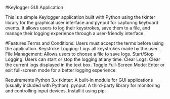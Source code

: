 #Keylogger GUI Application



This is a simple Keylogger application built with Python using the tkinter library for the graphical user interface and pynput for capturing keyboard events. It allows users to log their keystrokes, save them to a file, and manage their logging experience through a user-friendly interface.

#Features
Terms and Conditions: Users must accept the terms before using the application.
Keystroke Logging: Logs all keystrokes made by the user.
File Management: Allows users to choose a file to save logs.
Start/Stop Logging: Users can start or stop the logging at any time.
Clear Logs: Clear the current logs displayed in the text box.
Toggle Full-Screen Mode: Enter or exit full-screen mode for a better logging experience




Requirements
Python 3.x
tkinter: A built-in module for GUI applications (usually included with Python).
pynput: A third-party library for monitoring and controlling input devices. Install it using pip:
